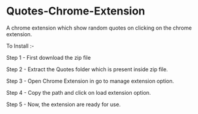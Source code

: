 # Quotes-Chrome-Extension
A chrome extension which show random quotes on clicking on the chrome extension.



To Install :-

Step 1 - First download the zip file

Step 2 - Extract the Quotes folder which is present inside zip file.

Step 3 - Open Chrome Extension in go to manage extension option.

Step 4 - Copy the path and click on load extension option.

Step 5 - Now, the extension are ready for use.

